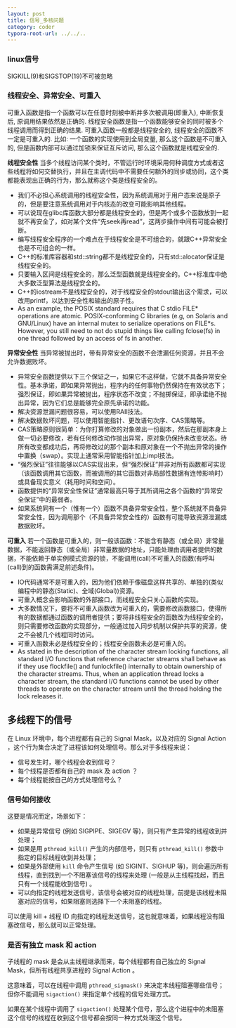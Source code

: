 ```yaml
---
layout: post
title: 信号_多核问题
category: coder
typora-root-url: ../../..
---
```


### linux信号

SIGKILL(9)和SIGSTOP(19)不可被忽略



### 线程安全、异常安全、可重入

可重入函数是指一个函数可以在任意时刻被中断并多次被调用(即重入), 中断恢复后, 原调用结果依然是正确的.
线程安全函数是指一个函数能够安全的同时被多个线程调用而得到正确的结果.
可重入函数一般都是线程安全的, 线程安全的函数不一定是可重入的. 比如: 一个函数的实现使用到全局变量, 那么这个函数是不可重入的, 但是函数内部可以通过加锁来保证互斥访问, 那么这个函数就是线程安全的.

**线程安全性**
当多个线程访问某个类时，不管运行时环境采用何种调度方式或者这些线程将如何交替执行，并且在主调代码中不需要任何额外的同步或协同，这个类都能表现出正确的行为，那么就称这个类是线程安全的。

- 我们不必担心系统调用的线程安全性，因为系统调用对于用户态来说是原子的，但是要注意系统调用对于内核态的改变可能影响其他线程。
- 可以说现在glibc库函数大部分都是线程安全的，但是两个或多个函数放到一起就不再安全了，如对某个文件“先seek再read”，这两步操作中间有可能会被打断。
- 编写线程安全程序的一个难点在于线程安全是不可组合的，就跟C++异常安全也是不可组合的一样。
- C++的标准库容器和std::string都不是线程安全的，只有std::alocator保证是线程安全的。
- 只要输入区间是线程安全的，那么泛型函数就是线程安全的。C++标准库中绝大多数泛型算法是线程安全的。
- C++的iostream不是线程安全的，对于线程安全的stdout输出这个需求，可以改用printf，以达到安全性和输出的原子性。
- As an example, the POSIX standard requires that C stdio FILE* operations are atomic. POSIX-conforming C libraries (e.g, on Solaris and GNU/Linux) have an internal mutex to serialize operations on FILE*s. However, you still need to not do stupid things like calling fclose(fs) in one thread followed by an access of fs in another.

**异常安全性**
当异常被抛出时，带有异常安全的函数不会泄漏任何资源，并且不会允许数据败坏。

- 异常安全函数提供以下三个保证之一，如果它不这样做，它就不具备异常安全性。基本承诺，即如果异常抛出，程序内的任何事物仍然保持在有效状态下；强烈保证，即如果异常被抛出，程序状态不改变；不抛掷保证，即承诺绝不抛出异常，因为它们总是能够完全原先承诺的功能。
- 解决资源泄漏问题很容易，可以使用RAII技法。
- 解决数据败坏问题，可以使用智能指针、更改语句次序、CAS策略等。
- CAS策略原则很简单：为你打算修改的对象做出一份副本，然后在那副本身上做一切必要修改，若有任何修改动作抛出异常，原对象仍保持未改变状态。待所有改变都成功后，再将修改过的那个副本和原对象在一个不抛出异常的操作中置换（swap）。实现上通常采用智能指针加上impl技法。
- “强烈保证”往往能够以CAS实现出来，但“强烈保证”并非对所有函数都可实现（该函数调用其它函数，而被调用的其它函数对非局部性数据有连带影响时）或具备现实意义（耗用时间和空间）。
- 函数提供的“异常安全性保证”通常最高只等于其所调用之各个函数的“异常安全保证”中的最弱者。
- 如果系统同有一个（惟有一个）函数不具备异常安全性，整个系统就不具备异常安全性，因为调用那个（不具备异常安全性的）函数有可能导致资源泄漏或数据败坏。

**可重入**
若一个函数是可重入的，则一般该函数：不能含有静态（或全局）非常量数据，不能返回静态（或全局）非常量数据的地址，只能处理由调用者提供的数据，不能依赖于单实例模式资源的锁，不能调用(call)不可重入的函数(有呼叫(call)到的函数需满足前述条件)。

- IO代码通常不是可重入的，因为他们依赖于像磁盘这样共享的、单独的(类似编程中的静态(Static)、全域(Global))资源。
- 可重入概念会影响函数的外部接口，而线程安全只关心函数的实现。
- 大多数情况下，要将不可重入函数改为可重入的，需要修改函数接口，使得所有的数据都通过函数的调用者提供；要将非线程安全的函数改为线程安全的，则只需要修改函数的实现部分，一般通过加入同步机制以保护共享的资源，使之不会被几个线程同时访问。
- 可重入函数未必是线程安全的；线程安全函数未必是可重入的。
- As stated in the description of the character stream locking functions, all standard I/O functions that reference character streams shall behave as if they use flockfile() and funlockfile() internally to obtain ownership of the character streams. Thus, when an application thread locks a character stream, the standard I/O functions cannot be used by other threads to operate on the character stream until the thread holding the lock releases it.



## 多线程下的信号

在 Linux 环境中，每个进程都有自己的 Signal Mask，以及对应的 Signal Action ，这个行为集合决定了进程该如何处理信号。那么对于多线程来说：

- 信号发生时，哪个线程会收到信号？
- 每个线程是否都有自己的 mask 及 action ？
- 每个线程能按自己的方式处理信号么？

### 信号如何接收

这要是情况而定，场景如下：

- 如果是异常信号 (例如 SIGPIPE、SIGEGV 等)，则只有产生异常的线程收到并处理；
- 如果是用 `pthread_kill()` 产生的内部信号，则只有 `pthread_kill()` 参数中指定的目标线程收到并处理；
- 如果是外部使用 `kill` 命令产生信号 (如 SIGINT、SIGHUP 等)，则会遍历所有线程，直到找到一个不阻塞该信号的线程来处理 (一般是从主线程找起，而且只有一个线程能收到信号) 。
- 可以向指定的线程发送信号，该信号会被对应的线程处理，前提是该线程未阻塞对应的信号，如果阻塞则选择下一个未阻塞的线程。

可以使用 kill + 线程 ID 向指定的线程发送信号，这也就意味着，如果线程没有阻塞改信号，那么就可以正常处理。

### 是否有独立 mask 和 action

子线程的 mask 是会从主线程继承而来，每个线程都有自己独立的 Signal Mask，但所有线程共享进程的 Signal Action 。

这意味着，可以在线程中调用 `pthread_sigmask()` 来决定本线程阻塞哪些信号；但你不能调用 `sigaction()` 来指定单个线程的信号处理方式。

如果在某个线程中调用了 `sigaction()` 处理某个信号，那么这个进程中的未阻塞这个信号的线程在收到这个信号都会按同一种方式处理这个信号。